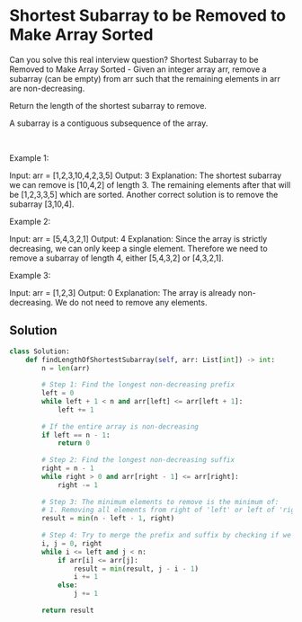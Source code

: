 # Shortest Subarray to be Removed to Make Array Sorted

Can you solve this real interview question? Shortest Subarray to be Removed to Make Array Sorted - Given an integer array arr, remove a subarray (can be empty) from arr such that the remaining elements in arr are non-decreasing.

Return the length of the shortest subarray to remove.

A subarray is a contiguous subsequence of the array.

 

Example 1:


Input: arr = [1,2,3,10,4,2,3,5]
Output: 3
Explanation: The shortest subarray we can remove is [10,4,2] of length 3. The remaining elements after that will be [1,2,3,3,5] which are sorted.
Another correct solution is to remove the subarray [3,10,4].


Example 2:


Input: arr = [5,4,3,2,1]
Output: 4
Explanation: Since the array is strictly decreasing, we can only keep a single element. Therefore we need to remove a subarray of length 4, either [5,4,3,2] or [4,3,2,1].


Example 3:


Input: arr = [1,2,3]
Output: 0
Explanation: The array is already non-decreasing. We do not need to remove any elements.

## Solution
```py
class Solution:
    def findLengthOfShortestSubarray(self, arr: List[int]) -> int:
        n = len(arr)
        
        # Step 1: Find the longest non-decreasing prefix
        left = 0
        while left + 1 < n and arr[left] <= arr[left + 1]:
            left += 1
        
        # If the entire array is non-decreasing
        if left == n - 1:
            return 0
        
        # Step 2: Find the longest non-decreasing suffix
        right = n - 1
        while right > 0 and arr[right - 1] <= arr[right]:
            right -= 1
        
        # Step 3: The minimum elements to remove is the minimum of:
        # 1. Removing all elements from right of 'left' or left of 'right'
        result = min(n - left - 1, right)
        
        # Step 4: Try to merge the prefix and suffix by checking if we can connect arr[left] and arr[right]
        i, j = 0, right
        while i <= left and j < n:
            if arr[i] <= arr[j]:
                result = min(result, j - i - 1)
                i += 1
            else:
                j += 1
        
        return result
```
